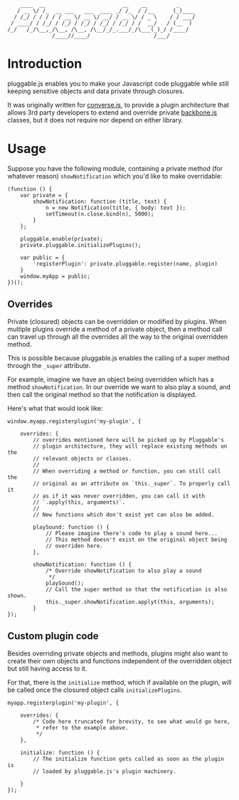         ____  __                        __    __         _
       / __ \/ /_  __ ___   ___  ____ _/ /_  / /__      (_)____
      / /_/ / / / / / __ \/ __ \/ __/ / __ \/ / _ \    / / ___/
     / ____/ / /_/ / /_/ / /_/ / /_/ / /_/ / /  __/   / (__  )
    /_/   /_/\__,_/\__, /\__, /\__/_/_.___/_/\___(_)_/ /____/
                  /____//____/                    /___/ 

# Introduction

pluggable.js enables you to make your Javascript code pluggable while still
keeping sensitive objects and data private through closures.

It was originally written for [converse.js](https://conversejs.org), to provide
a plugin architecture that allows 3rd party developers to extend and override
private [backbone.js](http://backbonejs.org) classes, but it does not require
nor depend on either library.

# Usage

Suppose you have the following module, containing a private method (for
whatever reason) `showNotification` which you'd like to make overridable:

    (function () {
        var private = {
            showNotification: function (title, text) {
                n = new Notification(title, { body: text });
                setTimeout(n.close.bind(n), 5000);
            }
        };

        pluggable.enable(private);
        private.pluggable.initializePlugins();

        var public = {
            'registerPlugin': private.pluggable.register(name, plugin)
        }
        window.myApp = public;
    })();

## Overrides

Private (closured) objects can be overridden or modified by plugins. When multiple
plugins override a method of a private object, then a method call can travel up
through all the overrides all the way to the original overridden method.

This is possible because pluggable.js enables the calling of a super method
through the `_super` attribute.

For example, imagine we have an object being overridden which has a method
`showNotification`. In our override we want to also play a sound, and then call
the original method so that the notification is displayed.

Here's what that would look like:

    window.myapp.registerplugin('my-plugin', {

        overrides: {
            // overrides mentioned here will be picked up by Pluggable's
            // plugin architecture, they will replace existing methods on the
            // relevant objects or classes.
            // 
            // When overriding a method or function, you can still call the
            // original as an attribute on `this._super`. To properly call it
            // as if it was never overridden, you can call it with
            // `.apply(this, arguments)`.
            //
            // New functions which don't exist yet can also be added.

            playSound: function () {
                // Please imagine there's code to play a sound here...
                // This method doesn't exist on the original object being
                // overriden here.
            },

            showNotification: function () {
                /* Override showNotification to also play a sound
                 */
                playSound();
                // Call the super method so that the notification is also shown.
                this._super.showNotification.applyt(this, arguments);
            }
    });

## Custom plugin code

Besides overriding private objects and methods, plugins might also want to
create their own objects and functions independent of the overridden object but
still having access to it.

For that, there is the `initialize` method, which if available on the plugin,
will be called once the closured object calls `initializePlugins`.


    myapp.registerplugin('my-plugin', {

        overrides: {
            /* Code here truncated for brevity, to see what would go here,
             * refer to the example above.
             */
        },

        initialize: function () {
            // The initialize function gets called as soon as the plugin is
            // loaded by pluggable.js's plugin machinery.

        }
    });

    
